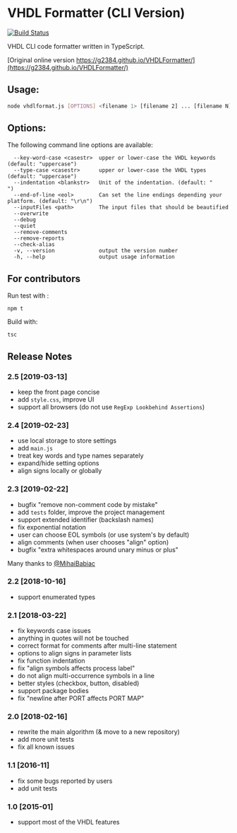 # VHDL Formatter (CLI Version)

[![Build Status](https://travis-ci.org/raczben/VHDLFormatter.svg?branch=master)](https://travis-ci.org/raczben/VHDLFormatter)

VHDL CLI code formatter written in TypeScript.

[Original online version https://g2384.github.io/VHDLFormatter/](https://g2384.github.io/VHDLFormatter/)

## Usage:

```bash
node vhdlformat.js [OPTIONS] <filename 1> [filename 2] ... [filename N]
```

## Options:

The following command line options are available:
```
  --key-word-case <casestr>  upper or lower-case the VHDL keywords (default: "uppercase")
  --type-case <casestr>      upper or lower-case the VHDL types (default: "uppercase")
  --indentation <blankstr>   Unit of the indentation. (default: "    ")
  --end-of-line <eol>        Can set the line endings depending your platform. (default: "\r\n")
  --inputFiles <path>        The input files that should be beautified
  --overwrite
  --debug
  --quiet
  --remove-comments
  --remove-reports
  --check-alias
  -v, --version              output the version number
  -h, --help                 output usage information
```

## For contributors

Run test with :

`npm t`  

Build with:

`tsc`

## Release Notes

### 2.5 [2019-03-13]

- keep the front page concise
- add `style.css`, improve UI
- support all browsers (do not use `RegExp Lookbehind Assertions`)

### 2.4 [2019-02-23]

- use local storage to store settings
- add `main.js`
- treat key words and type names separately
- expand/hide setting options
- align signs locally or globally

### 2.3 [2019-02-22]

- bugfix "remove non-comment code by mistake"
- add `tests` folder, improve the project management
- support extended identifier (backslash names)
- fix exponential notation
- user can choose EOL symbols (or use system's by default)
- align comments (when user chooses "align" option)
- bugfix "extra whitespaces around unary minus or plus"

Many thanks to [@MihaiBabiac](https://github.com/MihaiBabiac)

### 2.2 [2018-10-16]

- support enumerated types

### 2.1 [2018-03-22]

- fix keywords case issues
- anything in quotes will not be touched
- correct format for comments after multi-line statement
- options to align signs in parameter lists
- fix function indentation
- fix "align symbols affects process label"
- do not align multi-occurrence symbols in a line
- better styles (checkbox, button, disabled)
- support package bodies
- fix "newline after PORT affects PORT MAP"

### 2.0 [2018-02-16]

- rewrite the main algorithm (& move to a new repository)
- add more unit tests
- fix all known issues

### 1.1 [2016-11]

- fix some bugs reported by users
- add unit tests

### 1.0 [2015-01]

- support most of the VHDL features
